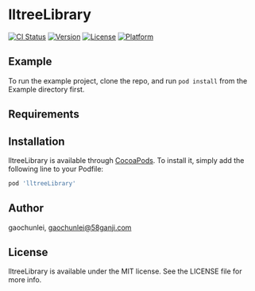 # lltreeLibrary

[![CI Status](https://img.shields.io/travis/gaochunlei/lltreeLibrary.svg?style=flat)](https://travis-ci.org/gaochunlei/lltreeLibrary)
[![Version](https://img.shields.io/cocoapods/v/lltreeLibrary.svg?style=flat)](https://cocoapods.org/pods/lltreeLibrary)
[![License](https://img.shields.io/cocoapods/l/lltreeLibrary.svg?style=flat)](https://cocoapods.org/pods/lltreeLibrary)
[![Platform](https://img.shields.io/cocoapods/p/lltreeLibrary.svg?style=flat)](https://cocoapods.org/pods/lltreeLibrary)

## Example

To run the example project, clone the repo, and run `pod install` from the Example directory first.

## Requirements

## Installation

lltreeLibrary is available through [CocoaPods](https://cocoapods.org). To install
it, simply add the following line to your Podfile:

```ruby
pod 'lltreeLibrary'
```

## Author

gaochunlei, gaochunlei@58ganji.com

## License

lltreeLibrary is available under the MIT license. See the LICENSE file for more info.
